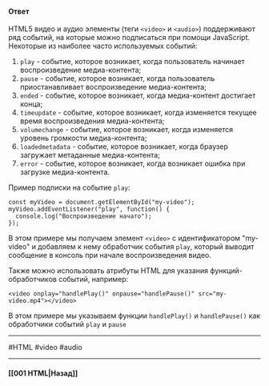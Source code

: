 #### Ответ

HTML5 видео и аудио элементы (теги `<video>` и `<audio>`) поддерживают ряд событий, на которые можно подписаться при помощи JavaScript. Некоторые из наиболее часто используемых событий:

1. `play` - событие, которое возникает, когда пользователь начинает воспроизведение медиа-контента;
2. `pause` - событие, которое возникает, когда пользователь приостанавливает воспроизведение медиа-контента;
3. `ended` - событие, которое возникает, когда медиа-контент достигает конца;
4. `timeupdate` - событие, которое возникает, когда изменяется текущее время воспроизведения медиа-контента;
5. `volumechange` - событие, которое возникает, когда изменяется уровень громкости медиа-контента;
6. `loadedmetadata` - событие, которое возникает, когда браузер загружает метаданные медиа-контента;
7. `error` - событие, которое возникает, когда возникает ошибка при загрузке медиа-контента.

Пример подписки на событие `play`:

```
const myVideo = document.getElementById("my-video");
myVideo.addEventListener("play", function() {
  console.log("Воспроизведение начато");
});
```

В этом примере мы получаем элемент `<video>` с идентификатором "my-video" и добавляем к нему обработчик события `play`, который выводит сообщение в консоль при начале воспроизведения видео.

Также можно использовать атрибуты HTML для указания функций-обработчиков событий, например:

```
<video onplay="handlePlay()" onpause="handlePause()" src="my-video.mp4"></video>
```

В этом примере мы указываем функции `handlePlay()` и `handlePause()` как обработчики событий `play` и `pause` 
___
#HTML #video #audio

___

#### [[001 HTML|Назад]]
